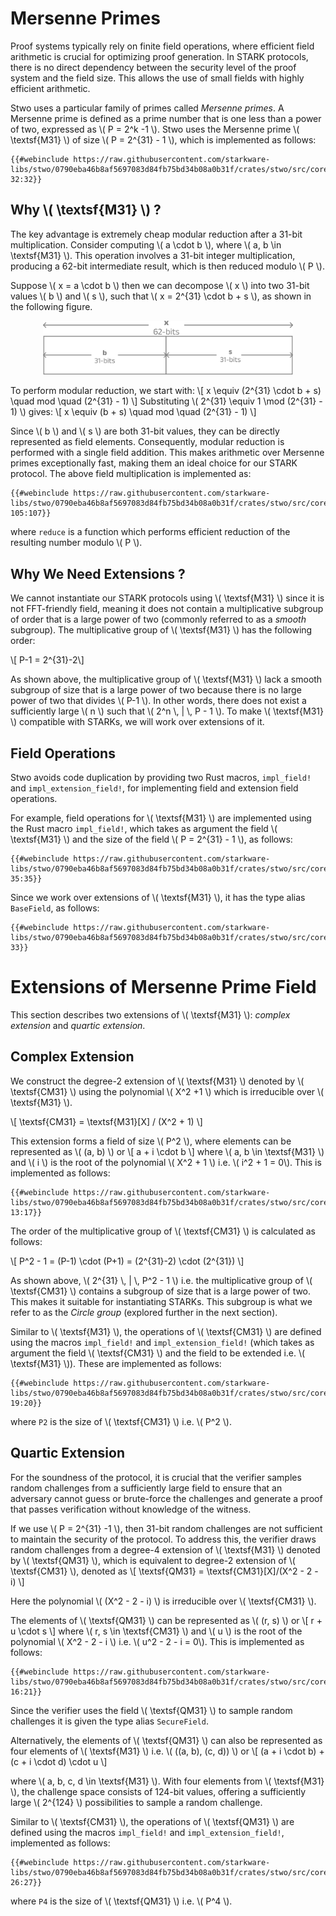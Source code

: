 # Mersenne Primes

Proof systems typically rely on finite field operations, where efficient field arithmetic is crucial for optimizing proof generation. In STARK protocols, there is no direct dependency between the security level of the proof system and the field size. This allows the use of small fields with highly efficient arithmetic.

Stwo uses a particular family of primes called _Mersenne primes_. A Mersenne prime is defined as a prime number that is one less than a power of two, expressed as \\( P = 2^k -1 \\). Stwo uses the Mersenne prime \\( \textsf{M31} \\) of size \\( P = 2^{31} - 1 \\), which is implemented as follows:
```rust,no_run,noplayground
{{#webinclude https://raw.githubusercontent.com/starkware-libs/stwo/0790eba46b8af5697083d84fb75bd34b08a0b31f/crates/stwo/src/core/fields/m31.rs 32:32}}
```

## Why \\( \textsf{M31} \\) ?

The key advantage is extremely cheap modular reduction after a 31-bit multiplication. Consider computing \\( a \cdot b \\), where \\( a, b \in \textsf{M31} \\). This operation involves a 31-bit integer multiplication, producing a 62-bit intermediate result, which is then reduced modulo \\( P \\).

Suppose \\( x = a \cdot b \\) then we can decompose \\( x \\) into two 31-bit values \\( b \\) and \\( s \\), such that \\( x = 2^{31} \cdot b + s \\), as shown in the following figure.

<div style="text-align: center;">
    <img src="./mersenne-mult.svg" alt="Mersenne Prime Multiplication" width="400px">
</div>

To perform modular reduction, we start with:
\\[ x \equiv (2^{31} \cdot b + s) \quad mod \quad (2^{31} - 1) \\]
Substituting \\( 2^{31} \equiv 1 \mod (2^{31} - 1) \\) gives:
\\[ x \equiv (b + s) \quad mod \quad (2^{31} - 1) \\]

Since \\( b \\) and \\( s \\) are both 31-bit values, they can be directly represented as field elements. Consequently, modular reduction is performed with a single field addition. This makes arithmetic over Mersenne primes exceptionally fast, making them an ideal choice for our STARK protocol. The above field multiplication is implemented as:
```rust,no_run,noplayground
{{#webinclude https://raw.githubusercontent.com/starkware-libs/stwo/0790eba46b8af5697083d84fb75bd34b08a0b31f/crates/stwo/src/core/fields/m31.rs 105:107}}
```
where `reduce` is a function which performs efficient reduction of the resulting number modulo \\( P \\).

## Why We Need Extensions ?

We cannot instantiate our STARK protocols using \\( \textsf{M31} \\) since it is not FFT-friendly field, meaning it does not contain a multiplicative subgroup of order that is a large power of two (commonly referred to as a _smooth_ subgroup). The multiplicative group of \\( \textsf{M31} \\) has the following order:

\\[ P-1 = 2^{31}-2\\]

As shown above, the multiplicative group of \\( \textsf{M31} \\) lack a smooth subgroup of size that is a large power of two because there is no large power of two that divides \\( P-1 \\). In other words, there does not exist a sufficiently large \\( n \\) such that \\( 2^n \\, | \\, P - 1 \\). To make \\( \textsf{M31} \\) compatible with STARKs, we will work over extensions of it.

## Field Operations
Stwo avoids code duplication by providing two Rust macros, `impl_field!` and `impl_extension_field!`, for implementing field and extension field operations.


For example, field operations for \\( \textsf{M31} \\) are implemented using the Rust macro `impl_field!`, which takes as argument the field \\( \textsf{M31} \\) and the size of the field \\( P = 2^{31} - 1 \\), as follows:
```rust,no_run,noplayground
{{#webinclude https://raw.githubusercontent.com/starkware-libs/stwo/0790eba46b8af5697083d84fb75bd34b08a0b31f/crates/stwo/src/core/fields/m31.rs 35:35}}
```


Since we work over extensions of \\( \textsf{M31} \\), it has the type alias `BaseField`, as follows:
```rust,no_run,noplayground
{{#webinclude https://raw.githubusercontent.com/starkware-libs/stwo/0790eba46b8af5697083d84fb75bd34b08a0b31f/crates/stwo/src/core/fields/m31.rs 33}}
```


# Extensions of Mersenne Prime Field

This section describes two extensions of \\( \textsf{M31} \\): _complex extension_ and _quartic extension_.

## Complex Extension

We construct the degree-2 extension of \\( \textsf{M31} \\) denoted by \\( \textsf{CM31} \\) using the polynomial \\( X^2 +1 \\) which is irreducible over \\( \textsf{M31} \\).

\\[ \textsf{CM31} = \textsf{M31}[X] / (X^2 + 1) \\] 

This extension forms a field of size \\( P^2 \\), where elements can be represented as \\( (a, b) \\) or 
\\[ a + i \cdot b \\] 
where \\( a, b \in \textsf{M31} \\) and \\( i \\) is the root of the polynomial \\( X^2 + 1 \\) i.e. \\( i^2 + 1 = 0\\). This is implemented as follows:
```rust,no_run,noplayground
{{#webinclude https://raw.githubusercontent.com/starkware-libs/stwo/0790eba46b8af5697083d84fb75bd34b08a0b31f/crates/stwo/src/core/fields/cm31.rs 13:17}}
```

The order of the multiplicative group of \\( \textsf{CM31} \\) is calculated as follows:

\\[  P^2 - 1 = (P-1) \cdot (P+1) = (2^{31}-2) \cdot (2^{31}) \\]

As shown above, \\( 2^{31} \\, | \\, P^2 - 1 \\) i.e. the multiplicative group of \\( \textsf{CM31} \\) contains a subgroup of size that is a large power of two. This makes it suitable for instantiating STARKs. This subgroup is what we refer to as the _Circle group_ (explored further in the next section).

Similar to \\( \textsf{M31} \\), the operations of \\( \textsf{CM31} \\) are defined using the macros `impl_field!` and `impl_extension_field!` (which takes as argument the field \\( \textsf{CM31} \\) and the field to be extended i.e. \\( \textsf{M31} \\)). These are implemented as follows:
```rust,no_run,noplayground
{{#webinclude https://raw.githubusercontent.com/starkware-libs/stwo/0790eba46b8af5697083d84fb75bd34b08a0b31f/crates/stwo/src/core/fields/cm31.rs 19:20}}
```
where `P2` is the size of \\( \textsf{CM31} \\) i.e. \\( P^2 \\).


## Quartic Extension
For the soundness of the protocol, it is crucial that the verifier samples random challenges from a sufficiently large field to ensure that an adversary cannot guess or brute-force the challenges and generate a proof that passes verification without knowledge of the witness.

If we use \\( P = 2^{31} -1 \\), then 31-bit random challenges are not sufficient to maintain the security of the protocol. To address this, the verifier draws random challenges from a degree-4 extension of \\( \textsf{M31} \\) denoted by \\( \textsf{QM31} \\), which is equivalent to degree-2 extension of \\( \textsf{CM31} \\), denoted as 
\\[ \textsf{QM31} = \textsf{CM31}[X]/(X^2 - 2 - i) \\]

Here the polynomial \\( (X^2 - 2 - i) \\) is irreducible over \\( \textsf{CM31} \\).

The elements of \\( \textsf{QM31} \\) can be represented as \\( (r, s) \\) or 
\\[ r + u \cdot s \\] 
where \\( r, s \in \textsf{CM31} \\) and \\( u \\) is the root of the polynomial \\( X^2 - 2 - i \\) i.e. \\( u^2 - 2 - i = 0\\). This is implemented as follows:
```rust,no_run,noplayground
{{#webinclude https://raw.githubusercontent.com/starkware-libs/stwo/0790eba46b8af5697083d84fb75bd34b08a0b31f/crates/stwo/src/core/fields/qm31.rs 16:21}}
```

Since the verifier uses the field \\( \textsf{QM31} \\) to sample random challenges it is given the type alias `SecureField`.

Alternatively, the elements of \\( \textsf{QM31} \\) can also be represented as four elements of \\( \textsf{M31} \\) i.e. \\( ((a, b), (c, d)) \\) or 
\\[ (a + i \cdot b) + (c + i \cdot d) \cdot u \\] 

where \\( a, b, c, d \in \textsf{M31} \\). With four elements from \\( \textsf{M31} \\), the challenge space consists of 124-bit values, offering a sufficiently large \\( 2^{124} \\) possibilities to sample a random challenge.

Similar to \\( \textsf{CM31} \\), the operations of \\( \textsf{QM31} \\) are defined using the macros `impl_field!` and `impl_extension_field!`, implemented as follows:
```rust,no_run,noplayground
{{#webinclude https://raw.githubusercontent.com/starkware-libs/stwo/0790eba46b8af5697083d84fb75bd34b08a0b31f/crates/stwo/src/core/fields/qm31.rs 26:27}}
```
where `P4` is the size of \\( \textsf{QM31} \\) i.e. \\( P^4 \\).
